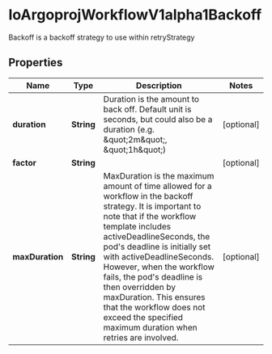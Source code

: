 

# IoArgoprojWorkflowV1alpha1Backoff

Backoff is a backoff strategy to use within retryStrategy

## Properties

Name | Type | Description | Notes
------------ | ------------- | ------------- | -------------
**duration** | **String** | Duration is the amount to back off. Default unit is seconds, but could also be a duration (e.g. \&quot;2m\&quot;, \&quot;1h\&quot;) |  [optional]
**factor** | **String** |  |  [optional]
**maxDuration** | **String** | MaxDuration is the maximum amount of time allowed for a workflow in the backoff strategy. It is important to note that if the workflow template includes activeDeadlineSeconds, the pod&#39;s deadline is initially set with activeDeadlineSeconds. However, when the workflow fails, the pod&#39;s deadline is then overridden by maxDuration. This ensures that the workflow does not exceed the specified maximum duration when retries are involved. |  [optional]



